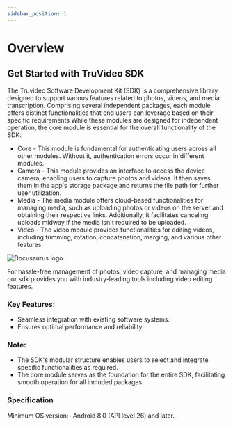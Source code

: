 ```yaml
---
sidebar_position: 1
---
```

# Overview
## Get Started with TruVideo SDK
The Truvideo Software Development Kit (SDK) is a comprehensive library designed to support various features related to photos, videos, and media transcription. Comprising several independent packages, each module offers distinct functionalities that end users can leverage based on their specific requirements While these modules are designed for independent operation, the core module is essential for the overall functionality of the SDK.
- Core - This module is fundamental for authenticating users across all other modules. Without it, authentication errors occur in different modules.
- Camera - This module provides an interface to access the device camera, enabling users to capture photos and videos. It then saves them in the app's storage package and returns the file path for further user utilization.
- Media - The media module offers cloud-based functionalities for managing media, such as uploading photos or videos on the server and obtaining their respective links. Additionally, it facilitates canceling uploads midway if the media isn't required to be uploaded.
- Video - The video module provides functionalities for editing videos, including trimming, rotation, concatenation, merging, and various other features.

![Docusaurus logo](/img/overview_img.png)

For hassle-free management of photos, video capture, and managing media our sdk provides you with industry-leading tools including video editing features.
### Key Features:
- Seamless integration with existing software systems.
- Ensures optimal performance and reliability.
### Note:
- The SDK's modular structure enables users to select and integrate specific functionalities as required.
- The core module serves as the foundation for the entire SDK, facilitating smooth operation for all included packages.
### Specification 
Minimum OS version:- Android 8.0 (API level 26) and later.            
